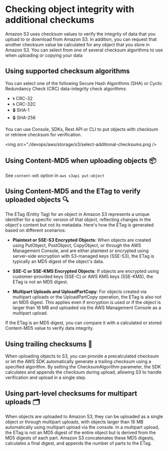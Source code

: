 # Checking object integrity with additional checkums

Amazon S3 uses checksum values to verify the integrity of data that you upload to or download from Amazon S3. In addition, you can request that another checksum value be calculated for any object that you store in Amazon S3. You can select from one of several checksum algorithms to use when uploading or copying your data

## Using supported checksum algorithms

You can select one of the following Secure Hash Algorithms (SHA) or Cyclic Redundancy Check (CRC) data-integrity check algorithms:

- 🌀 CRC-32
- 🌀 CRC-32C
- 🔒 SHA-1
- 🔒 SHA-256

You can use Console, SDKs, Rest API or CLI to put objects with checksum or retrieve checksum for verification.

<img src="./devops/aws/storage/s3/select-additional-checksums.png />

## Using Content-MD5 when uploading objects 📦

See `content-md5` option in `aws s3api put-object`

## Using Content-MD5 and the ETag to verify uploaded objects 🔍

The ETag (Entity Tag) for an object in Amazon S3 represents a unique identifier for a specific version of that object, reflecting changes in the object's content but not its metadata. Here's how the ETag is generated based on different scenarios:

- **Plaintext or SSE-S3 Encrypted Objects**: When objects are created using PutObject, PostObject, CopyObject, or through the AWS Management Console, and are either plaintext or encrypted using server-side encryption with S3-managed keys (SSE-S3), the ETag is typically an MD5 digest of the object's data.

- **SSE-C or SSE-KMS Encrypted Objects**: If objects are encrypted using customer-provided keys (SSE-C) or AWS KMS keys (SSE-KMS), the ETag is not an MD5 digest.

- **Multipart Uploads and UploadPartCopy**: For objects created via multipart uploads or the UploadPartCopy operation, the ETag is also not an MD5 digest. This applies even if encryption is used or if the object is larger than 16 MB and uploaded via the AWS Management Console as a multipart upload.

If the ETag is an MD5 digest, you can compare it with a calculated or stored Content-MD5 value to verify data integrity.

## Using trailing checksums 🧩

When uploading objects to S3, you can provide a precalculated checksum or let the AWS SDK automatically generate a trailing checksum using a specified algorithm. By setting the ChecksumAlgorithm parameter, the SDK calculates and appends the checksum during upload, allowing S3 to handle verification and upload in a single step.

## Using part-level checksums for multipart uploads 🗂️
When objects are uploaded to Amazon S3, they can be uploaded as a single object or through multipart uploads, with objects larger than 16 MB automatically using multipart upload via the console. In a multipart upload, the ETag is not an MD5 digest of the entire object but is derived from the MD5 digests of each part. Amazon S3 concatenates these MD5 digests, calculates a final digest, and appends the number of parts to the ETag.
